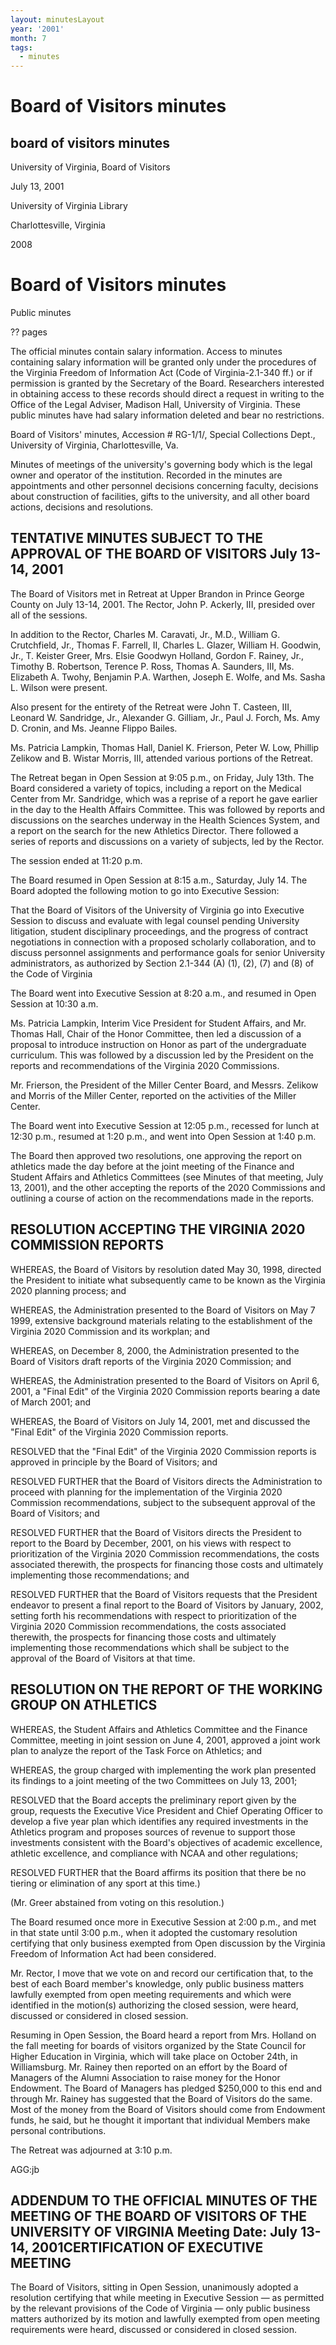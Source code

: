 ```yaml
---
layout: minutesLayout
year: '2001'
month: 7
tags:
  - minutes
---
```

Board of Visitors minutes
=========================

board of visitors minutes
-------------------------

University of Virginia, Board of Visitors

July 13, 2001

University of Virginia Library

Charlottesville, Virginia

2008

Board of Visitors minutes
=========================

Public minutes

?? pages

The official minutes contain salary information. Access to minutes containing salary information will be granted only under the procedures of the Virginia Freedom of Information Act (Code of Virginia-2.1-340 ff.) or if permission is granted by the Secretary of the Board. Researchers interested in obtaining access to these records should direct a request in writing to the Office of the Legal Adviser, Madison Hall, University of Virginia. These public minutes have had salary information deleted and bear no restrictions.

Board of Visitors' minutes, Accession # RG-1/1/, Special Collections Dept., University of Virginia, Charlottesville, Va.

Minutes of meetings of the university's governing body which is the legal owner and operator of the institution. Recorded in the minutes are appointments and other personnel decisions concerning faculty, decisions about construction of facilities, gifts to the university, and all other board actions, decisions and resolutions.

TENTATIVE MINUTES SUBJECT TO THE APPROVAL OF THE BOARD OF VISITORS July 13-14, 2001
-----------------------------------------------------------------------------------

The Board of Visitors met in Retreat at Upper Brandon in Prince George County on July 13-14, 2001. The Rector, John P. Ackerly, III, presided over all of the sessions.

In addition to the Rector, Charles M. Caravati, Jr., M.D., William G. Crutchfield, Jr., Thomas F. Farrell, II, Charles L. Glazer, William H. Goodwin, Jr., T. Keister Greer, Mrs. Elsie Goodwyn Holland, Gordon F. Rainey, Jr., Timothy B. Robertson, Terence P. Ross, Thomas A. Saunders, III, Ms. Elizabeth A. Twohy, Benjamin P.A. Warthen, Joseph E. Wolfe, and Ms. Sasha L. Wilson were present.

Also present for the entirety of the Retreat were John T. Casteen, III, Leonard W. Sandridge, Jr., Alexander G. Gilliam, Jr., Paul J. Forch, Ms. Amy D. Cronin, and Ms. Jeanne Flippo Bailes.

Ms. Patricia Lampkin, Thomas Hall, Daniel K. Frierson, Peter W. Low, Phillip Zelikow and B. Wistar Morris, III, attended various portions of the Retreat.

The Retreat began in Open Session at 9:05 p.m., on Friday, July 13th. The Board considered a variety of topics, including a report on the Medical Center from Mr. Sandridge, which was a reprise of a report he gave earlier in the day to the Health Affairs Committee. This was followed by reports and discussions on the searches underway in the Health Sciences System, and a report on the search for the new Athletics Director. There followed a series of reports and discussions on a variety of subjects, led by the Rector.

The session ended at 11:20 p.m.

The Board resumed in Open Session at 8:15 a.m., Saturday, July 14. The Board adopted the following motion to go into Executive Session:

That the Board of Visitors of the University of Virginia go into Executive Session to discuss and evaluate with legal counsel pending University litigation, student disciplinary proceedings, and the progress of contract negotiations in connection with a proposed scholarly collaboration, and to discuss personnel assignments and performance goals for senior University administrators, as authorized by Section 2.1-344 (A) (1), (2), (7) and (8) of the Code of Virginia

The Board went into Executive Session at 8:20 a.m., and resumed in Open Session at 10:30 a.m.

Ms. Patricia Lampkin, Interim Vice President for Student Affairs, and Mr. Thomas Hall, Chair of the Honor Committee, then led a discussion of a proposal to introduce instruction on Honor as part of the undergraduate curriculum. This was followed by a discussion led by the President on the reports and recommendations of the Virginia 2020 Commissions.

Mr. Frierson, the President of the Miller Center Board, and Messrs. Zelikow and Morris of the Miller Center, reported on the activities of the Miller Center.

The Board went into Executive Session at 12:05 p.m., recessed for lunch at 12:30 p.m., resumed at 1:20 p.m., and went into Open Session at 1:40 p.m.

The Board then approved two resolutions, one approving the report on athletics made the day before at the joint meeting of the Finance and Student Affairs and Athletics Committees (see Minutes of that meeting, July 13, 2001), and the other accepting the reports of the 2020 Commissions and outlining a course of action on the recommendations made in the reports.

RESOLUTION ACCEPTING THE VIRGINIA 2020 COMMISSION REPORTS
---------------------------------------------------------

WHEREAS, the Board of Visitors by resolution dated May 30, 1998, directed the President to initiate what subsequently came to be known as the Virginia 2020 planning process; and

WHEREAS, the Administration presented to the Board of Visitors on May 7 1999, extensive background materials relating to the establishment of the Virginia 2020 Commission and its workplan; and

WHEREAS, on December 8, 2000, the Administration presented to the Board of Visitors draft reports of the Virginia 2020 Commission; and

WHEREAS, the Administration presented to the Board of Visitors on April 6, 2001, a "Final Edit" of the Virginia 2020 Commission reports bearing a date of March 2001; and

WHEREAS, the Board of Visitors on July 14, 2001, met and discussed the "Final Edit" of the Virginia 2020 Commission reports.

RESOLVED that the "Final Edit" of the Virginia 2020 Commission reports is approved in principle by the Board of Visitors; and

RESOLVED FURTHER that the Board of Visitors directs the Administration to proceed with planning for the implementation of the Virginia 2020 Commission recommendations, subject to the subsequent approval of the Board of Visitors; and

RESOLVED FURTHER that the Board of Visitors directs the President to report to the Board by December, 2001, on his views with respect to prioritization of the Virginia 2020 Commission recommendations, the costs associated therewith, the prospects for financing those costs and ultimately implementing those recommendations; and

RESOLVED FURTHER that the Board of Visitors requests that the President endeavor to present a final report to the Board of Visitors by January, 2002, setting forth his recommendations with respect to prioritization of the Virginia 2020 Commission recommendations, the costs associated therewith, the prospects for financing those costs and ultimately implementing those recommendations which shall be subject to the approval of the Board of Visitors at that time.

RESOLUTION ON THE REPORT OF THE WORKING GROUP ON ATHLETICS
----------------------------------------------------------

WHEREAS, the Student Affairs and Athletics Committee and the Finance Committee, meeting in joint session on June 4, 2001, approved a joint work plan to analyze the report of the Task Force on Athletics; and

WHEREAS, the group charged with implementing the work plan presented its findings to a joint meeting of the two Committees on July 13, 2001;

RESOLVED that the Board accepts the preliminary report given by the group, requests the Executive Vice President and Chief Operating Officer to develop a five year plan which identifies any required investments in the Athletics program and proposes sources of revenue to support those investments consistent with the Board's objectives of academic excellence, athletic excellence, and compliance with NCAA and other regulations;

RESOLVED FURTHER that the Board affirms its position that there be no tiering or elimination of any sport at this time.)

(Mr. Greer abstained from voting on this resolution.)

The Board resumed once more in Executive Session at 2:00 p.m., and met in that state until 3:00 p.m., when it adopted the customary resolution certifying that only business exempted from Open discussion by the Virginia Freedom of Information Act had been considered.

Mr. Rector, I move that we vote on and record our certification that, to the best of each Board member's knowledge, only public business matters lawfully exempted from open meeting requirements and which were identified in the motion(s) authorizing the closed session, were heard, discussed or considered in closed session.

Resuming in Open Session, the Board heard a report from Mrs. Holland on the fall meeting for boards of visitors organized by the State Council for Higher Education in Virginia, which will take place on October 24th, in Williamsburg. Mr. Rainey then reported on an effort by the Board of Managers of the Alumni Association to raise money for the Honor Endowment. The Board of Managers has pledged $250,000 to this end and through Mr. Rainey has suggested that the Board of Visitors do the same. Most of the money from the Board of Visitors should come from Endowment funds, he said, but he thought it important that individual Members make personal contributions.

The Retreat was adjourned at 3:10 p.m.

AGG:jb

ADDENDUM TO THE OFFICIAL MINUTES OF THE MEETING OF THE BOARD OF VISITORS OF THE UNIVERSITY OF VIRGINIA Meeting Date: July 13-14, 2001CERTIFICATION OF EXECUTIVE MEETING
-----------------------------------------------------------------------------------------------------------------------------------------------------------------------

The Board of Visitors, sitting in Open Session, unanimously adopted a resolution certifying that while meeting in Executive Session — as permitted by the relevant provisions of the Code of Virginia — only public business matters authorized by its motion and lawfully exempted from open meeting requirements were heard, discussed or considered in closed session.

